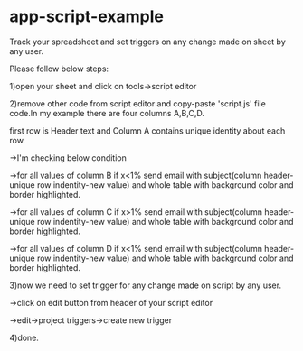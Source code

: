 # app-script-example
Track your spreadsheet and set triggers on any change made on sheet by any user.

Please follow below steps:

1)open your sheet and click on tools->script editor

2)remove other code from script editor and copy-paste 'script.js' file code.In my example there are four columns A,B,C,D.

first row is Header text and Column A contains unique identity about each row.

->I'm checking below condition

->for all values of column B if x<1% send email with subject(column header-unique row indentity-new value) and whole table with background color and border highlighted.

->for all values of column C if x>1% send email with subject(column header-unique row indentity-new value) and whole table with background color and border highlighted.

->for all values of column D if x<1% send email with subject(column header-unique row indentity-new value) and whole table with background color and border highlighted.

3)now we need to set trigger for any change made on script by any user.

->click on edit button from header of your script editor

->edit->project triggers->create new trigger

4)done.
